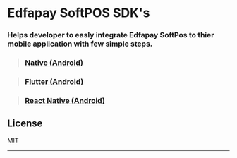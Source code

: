 # Edfapay SoftPOS SDK's
<h3> Helps developer to easly integrate Edfapay SoftPos to thier mobile application with few simple steps. </h3>

> ### [Native (Android)](/react_native#react-native-edfapay-softpos-sdk)

> ### [Flutter (Android)](/react_native#react-native-edfapay-softpos-sdk)

> ### [React Native (Android)](/react_native#react-native-edfapay-softpos-sdk)

## License

MIT

---
